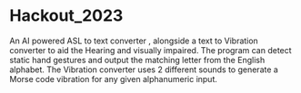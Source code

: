 # Hackout_2023
 An AI powered ASL to text converter , alongside a text to Vibration converter to aid the Hearing and visually impaired. The program can detect static hand gestures and output the matching letter from the English alphabet.  The Vibration converter uses 2 different sounds to generate a Morse code vibration for any given alphanumeric input.
